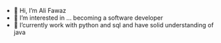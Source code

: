 - 👋 Hi, I’m Ali Fawaz
- 👀 I’m interested in ... becoming a software developer
- 🌱 I’currently work with python and sql and have solid understanding of java


<!---
eggman920/eggman920 is a ✨ special ✨ repository because its `README.md` (this file) appears on your GitHub profile.
You can click the Preview link to take a look at your changes.
--->
